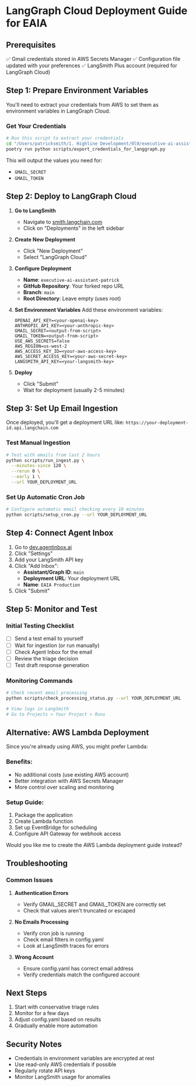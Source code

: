 # LangGraph Cloud Deployment Guide for EAIA

## Prerequisites
✅ Gmail credentials stored in AWS Secrets Manager
✅ Configuration file updated with your preferences
✅ LangSmith Plus account (required for LangGraph Cloud)

## Step 1: Prepare Environment Variables

You'll need to extract your credentials from AWS to set them as environment variables in LangGraph Cloud.

### Get Your Credentials

```bash
# Run this script to extract your credentials
cd "/Users/patricksmith/1. Highline Development/0l0/executive-ai-assistant-latest"
poetry run python scripts/export_credentials_for_langgraph.py
```

This will output the values you need for:
- `GMAIL_SECRET`
- `GMAIL_TOKEN`

## Step 2: Deploy to LangGraph Cloud

1. **Go to LangSmith**
   - Navigate to [smith.langchain.com](https://smith.langchain.com)
   - Click on "Deployments" in the left sidebar

2. **Create New Deployment**
   - Click "New Deployment"
   - Select "LangGraph Cloud"

3. **Configure Deployment**
   - **Name**: `executive-ai-assistant-patrick`
   - **GitHub Repository**: Your forked repo URL
   - **Branch**: `main`
   - **Root Directory**: Leave empty (uses root)

4. **Set Environment Variables**
   Add these environment variables:
   ```
   OPENAI_API_KEY=<your-openai-key>
   ANTHROPIC_API_KEY=<your-anthropic-key>
   GMAIL_SECRET=<output-from-script>
   GMAIL_TOKEN=<output-from-script>
   USE_AWS_SECRETS=false
   AWS_REGION=us-west-2
   AWS_ACCESS_KEY_ID=<your-aws-access-key>
   AWS_SECRET_ACCESS_KEY=<your-aws-secret-key>
   LANGSMITH_API_KEY=<your-langsmith-key>
   ```

5. **Deploy**
   - Click "Submit"
   - Wait for deployment (usually 2-5 minutes)

## Step 3: Set Up Email Ingestion

Once deployed, you'll get a deployment URL like:
`https://your-deployment-id.api.langchain.com`

### Test Manual Ingestion

```bash
# Test with emails from last 2 hours
python scripts/run_ingest.py \
  --minutes-since 120 \
  --rerun 0 \
  --early 1 \
  --url YOUR_DEPLOYMENT_URL
```

### Set Up Automatic Cron Job

```bash
# Configure automatic email checking every 10 minutes
python scripts/setup_cron.py --url YOUR_DEPLOYMENT_URL
```

## Step 4: Connect Agent Inbox

1. Go to [dev.agentinbox.ai](https://dev.agentinbox.ai)
2. Click "Settings"
3. Add your LangSmith API key
4. Click "Add Inbox":
   - **Assistant/Graph ID**: `main`
   - **Deployment URL**: Your deployment URL
   - **Name**: `EAIA Production`
5. Click "Submit"

## Step 5: Monitor and Test

### Initial Testing Checklist
- [ ] Send a test email to yourself
- [ ] Wait for ingestion (or run manually)
- [ ] Check Agent Inbox for the email
- [ ] Review the triage decision
- [ ] Test draft response generation

### Monitoring Commands

```bash
# Check recent email processing
python scripts/check_processing_status.py --url YOUR_DEPLOYMENT_URL

# View logs in LangSmith
# Go to Projects > Your Project > Runs
```

## Alternative: AWS Lambda Deployment

Since you're already using AWS, you might prefer Lambda:

### Benefits:
- No additional costs (use existing AWS account)
- Better integration with AWS Secrets Manager
- More control over scaling and monitoring

### Setup Guide:
1. Package the application
2. Create Lambda function
3. Set up EventBridge for scheduling
4. Configure API Gateway for webhook access

Would you like me to create the AWS Lambda deployment guide instead?

## Troubleshooting

### Common Issues

1. **Authentication Errors**
   - Verify GMAIL_SECRET and GMAIL_TOKEN are correctly set
   - Check that values aren't truncated or escaped

2. **No Emails Processing**
   - Verify cron job is running
   - Check email filters in config.yaml
   - Look at LangSmith traces for errors

3. **Wrong Account**
   - Ensure config.yaml has correct email address
   - Verify credentials match the configured account

## Next Steps

1. Start with conservative triage rules
2. Monitor for a few days
3. Adjust config.yaml based on results
4. Gradually enable more automation

## Security Notes

- Credentials in environment variables are encrypted at rest
- Use read-only AWS credentials if possible
- Regularly rotate API keys
- Monitor LangSmith usage for anomalies